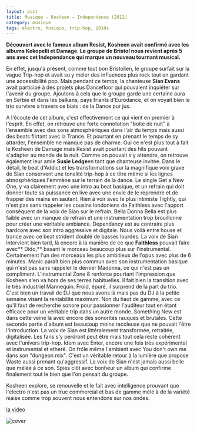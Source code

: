 ```yaml
---
layout: post
title: Musique - Kosheen – Independance (2012)
category: musique
tags: electro, Musique, trip-hop, 2010s
---
```

**Découvert avec le fameux album Resist, Kosheen avait confirmé avec les albums Kokopelli et Damage. Le groupe de Bristol nous revient après 5 ans avec cet Independance qui marque un nouveau tournant musical.**

En effet, jusqu'à présent, comme tout bon Bristolien, le groupe surfait sur la vague Trip-hop et avait su y méler des influences plus rock tout en gardant une accessibilité pop. Mais pendant ce temps, la chanteuse **Sian Evans** avait participé à des projets plus Dancefloor qui pouvaient inquiéter sur l'avenir du groupe. Ajoutons à cela que le groupe garde une certaine aura en Serbie et dans les balkans, pays friants d'Eurodance, et on voyait bien le trio survivre à travers ce biais : de la Dance pur jus.

A l'écoute de cet album, c'est effectivement ce qui vient en premier à l'esprit. En effet, on retrouve une forte connotation "boite de nuit" à l'ensemble avec des sons atmosphériques dans l'air du temps mais aussi des beats flirtant avec la Trance. Et pourtant en prenant le temps de sy attarder, l'ensemble ne manque pas de charme. Oui ce n'est plus tout à fait le Kosheen de Damage mais Resist avait pourtant des hits pouvant s'adapter au monde de la nuit. Comme on pouvait s'y attendre, on retrouve également leur amie **Susie Ledge**en tant que chanteuse invitée. Dans le détail, le beat d'Addict et les transformations sur la magnifique voix grave de Sian conservent une tonalité trip-hop à ce titre même si les lignes atmosphériques l'emmène sur le terrain de la dance. Le single Get a New One, y va clairement avec une intro au beat basique, et un refrain qui doit donner toute sa puissance en live avec une envie de le reprendre et de frapper des mains en sautant. Rien à voir avec le plus intimiste Tightly, qui n'est pas sans rappeler les cousins londoniens de Faithless avec l'apport conséquent de la voix de Sian sur le refrain. Bella Donna Bella est plus faible avec un manque de refrain et une instrumentation trop brouillonne pour créer une véritable ambiance. Dependancy est au contraire plus hardcore avec son intro aggressive et digitale. Nous voilà entre house et trance avec ce beat strident doublé de basses lourdes. La voix de Sian intervient bien tard, là encore à la manière de ce que **Faithless** pouvait faire avec** Dido,** basant le morceau beaucoup plus sur l'instrumental. Certainement l'un des morceaux les plus ambitieux de l'opus avec plus de 6 minutes. Manic paraît bien plus commun avec son instrumentation basique qui n'est pas sans rappeler le dernier Madonna, ce qui n'est pas un compliment. L'instrumental Zone 8 renforce pourtant l'impression que Kosheen s'en va hors de ses terres habituelles. Il fait bien la transition avec le très industriel Mannequin. Froid, épuré, il surprend de la part du trio. C'est bien un travail de DJ que nous avons là mais pas du DJ à la petite semaine visant la rentabilité maximum. Non du haut de gamme, avec ce qu'il faut de recherche sonore pour passionner l'auditeur tout en étant efficace pour un véritable trip dans un autre monde. Something New est dans cette veine là avec encore des sonorités rauques et brutales. Cette seconde partie d'album est beaucoup moins racoleuse que ne pouvait l'être l'introduction. La voix de Sian est littéralement transformée, retraitée, digitalisée. Les fans s'y perdront peut être mais tout cela reste cohérent avec l'univers trip-hop. Idem avec Enter, encore une fois très expérimental et instrumental et etheré. On frôle même l'ambient avec You don't own me dans son "dungeon mix". C'est un véritable retour à la lumière que propose Waste aussi prenant qu'aggressif. La voix de Sian n'est jamais aussi belle que mélée à ce son. Spies clôt avec bonheur un album qui confirme finalement tout le bien que l'on pensait du groupe.

Kosheen explore, se renouvelle et le fait avec intelligence prouvant que l'electro n'est pas un truc commercial et bas de gamme mélé à de la variété niaise comme trop souvent nous entendons sur nos ondes.

[la video](https://www.youtube.com/watch?v=RyNiOidWSqQzJ1k)

![cover](http://cheziceman.files.wordpress.com/2014/11/kosheen2.jpg)
